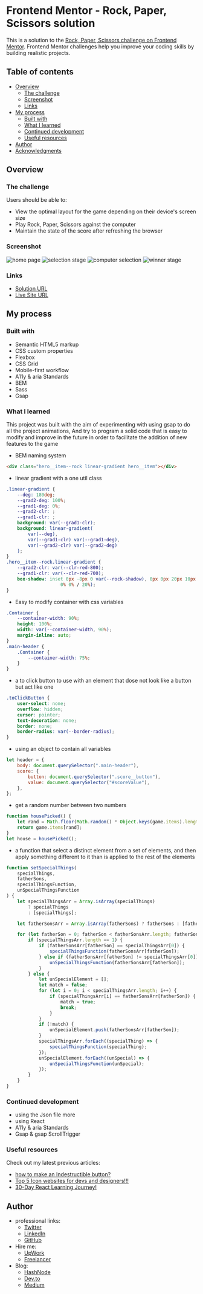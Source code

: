 # Frontend Mentor - Rock, Paper, Scissors solution

This is a solution to the [Rock, Paper, Scissors challenge on Frontend Mentor](https://www.frontendmentor.io/challenges/rock-paper-scissors-game-pTgwgvgH). Frontend Mentor challenges help you improve your coding skills by building realistic projects.

## Table of contents

-   [Overview](#overview)
    -   [The challenge](#the-challenge)
    -   [Screenshot](#screenshot)
    -   [Links](#links)
-   [My process](#my-process)
    -   [Built with](#built-with)
    -   [What I learned](#what-i-learned)
    -   [Continued development](#continued-development)
    -   [Useful resources](#useful-resources)
-   [Author](#author)
-   [Acknowledgments](#acknowledgments)

## Overview

### The challenge

Users should be able to:

-   View the optimal layout for the game depending on their device's screen size
-   Play Rock, Paper, Scissors against the computer
-   Maintain the state of the score after refreshing the browser

### Screenshot

![home page](./design/original/desktop-step-1.jpg)
![selection stage](./design/original/desktop-step-2.jpg)
![computer selection](./design/original/desktop-step-3.jpg)
![winner stage](./design/original/desktop-step-4-win.jpg)

### Links

-   [Solution URL](https://www.frontendmentor.io/solutions/rock-paper-scissors-game-mtr0w2yySQ)
-   [Live Site URL](https://ymhaah.github.io/rock-paper-scissors/)

## My process

### Built with

-   Semantic HTML5 markup
-   CSS custom properties
-   Flexbox
-   CSS Grid
-   Mobile-first workflow
-   A11y & aria Standards
-   BEM
-   Sass
-   Gsap

### What I learned

This project was built with the aim of experimenting with using gsap to do all the project animations, And try to program a solid code that is easy to modify and improve in the future in order to facilitate the addition of new features to the game

-   BEM naming system

```html
<div class="hero__item--rock linear-gradient hero__item"></div>
```

-   linear gradient with a one util class

```css
.linear-gradient {
	--deg: 180deg;
	--grad2-deg: 100%;
	--grad1-deg: 0%;
	--grad2-clr: ;
	--grad1-clr: ;
	background: var(--grad1-clr);
	background: linear-gradient(
		var(--deg),
		var(--grad1-clr) var(--grad1-deg),
		var(--grad2-clr) var(--grad2-deg)
	);
}
.hero__item--rock.linear-gradient {
	--grad2-clr: var(--clr-red-800);
	--grad1-clr: var(--clr-red-700);
	box-shadow: inset 0px -8px 0 var(--rock-shadow), 0px 0px 20px 10px hsl(0deg
					0% 0% / 20%);
}
```

-   Easy to modify container with css variables

```css
.Container {
	--container-width: 90%;
	height: 100%;
	width: var(--container-width, 90%);
	margin-inline: auto;
}
.main-header {
	.Container {
		--container-width: 75%;
	}
}
```

-   a to click button to use with an element that dose not look like a button but act like one

```css
.toClickButton {
	user-select: none;
	overflow: hidden;
	cursor: pointer;
	text-decoration: none;
	border: none;
	border-radius: var(--border-radius);
}
```

-   using an object to contain all variables

```js
let header = {
	body: document.querySelector(".main-header"),
	score: {
		button: document.querySelector(".score__button"),
		value: document.querySelector("#scoreValue"),
	},
};
```

-   get a random number between two numbers

```js
function housePicked() {
	let rand = Math.floor(Math.random() * Object.keys(game.items).length);
	return game.items[rand];
}
let house = housePicked();
```

-   a function that select a distinct element from a set of elements, and then apply something different to it than is applied to the rest of the elements

```js
function setSpecialThings(
	specialThings,
	fatherSons,
	specialThingsFunction,
	unSpecialThingsFunction
) {
	let specialThingsArr = Array.isArray(specialThings)
		? specialThings
		: [specialThings];

	let fatherSonsArr = Array.isArray(fatherSons) ? fatherSons : [fatherSons];

	for (let fatherSon = 0; fatherSon < fatherSonsArr.length; fatherSon++) {
		if (specialThingsArr.length == 1) {
			if (fatherSonsArr[fatherSon] == specialThingsArr[0]) {
				specialThingsFunction(fatherSonsArr[fatherSon]);
			} else if (fatherSonsArr[fatherSon] != specialThingsArr[0]) {
				unSpecialThingsFunction(fatherSonsArr[fatherSon]);
			}
		} else {
			let unSpecialElement = [];
			let match = false;
			for (let i = 0; i < specialThingsArr.length; i++) {
				if (specialThingsArr[i] == fatherSonsArr[fatherSon]) {
					match = true;
					break;
				}
			}
			if (!match) {
				unSpecialElement.push(fatherSonsArr[fatherSon]);
			}
			specialThingsArr.forEach((specialThing) => {
				specialThingsFunction(specialThing);
			});
			unSpecialElement.forEach((unSpecial) => {
				unSpecialThingsFunction(unSpecial);
			});
		}
	}
}
```

### Continued development

-   using the Json file more
-   using React
-   A11y & aria Standards
-   Gsap & gsap ScrollTrigger

### Useful resources

Check out my latest previous articles:

-   [how to make an Indestructible button?](https://dev.to/ymhaah/how-to-make-an-indestructible-button-3f2h)
-   [Top 5 Icon websites for devs and designers!!!](https://dev.to/ymhaah/top-5-icon-websites-for-devs-and-designers-53mh)
-   [30-Day React Learning Journey!](https://dev.to/ymhaah/series/20473)

## Author

-   professional links:
    -   [Twitter](https://twitter.com/hafanwi)
    -   [LinkedIn](https://www.linkedin.com/in/youssef-hafnawy/)
    -   [GitHub](https://github.com/ymhaah)
-   Hire me:
    -   [UpWork](https://www.upwork.com/services/product/development-it-a-custom-and-responsive-websites-in-wordpress-1577236892828233728?ref=project_share)
    -   [Freelancer](https://freelancer.com/u/ymhaah)
-   Blog:
    -   [HashNode](https://hafnawi.hashnode.dev/)
    -   [Dev.to](https://dev.to/ymhaah)
    -   [Medium](https://medium.com/@ymhaah250)
